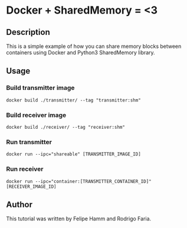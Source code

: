 # Docker + SharedMemory = <3
## Description
This is a simple example of how you can share memory blocks between containers using Docker and Python3 SharedMemory library.

## Usage

### Build transmitter image
```docker build ./transmitter/ --tag "transmitter:shm"```

### Build receiver image 
```docker build ./receiver/ --tag "receiver:shm"```

### Run transmitter
```docker run --ipc="shareable" [TRANSMITTER_IMAGE_ID]```

### Run receiver
```docker run --ipc="container:[TRANSMITTER_CONTAINER_ID]" [RECEIVER_IMAGE_ID]```

## Author
This tutorial was written by Felipe Hamm and Rodrigo Faria.
